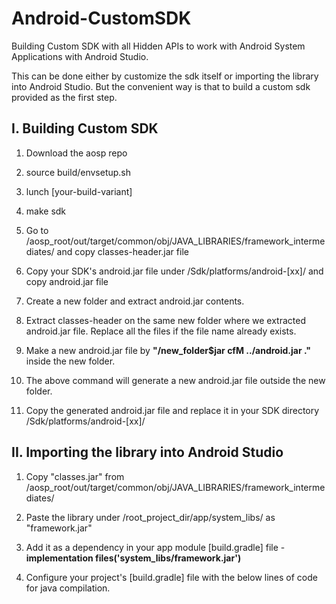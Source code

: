 # Android-CustomSDK

Building Custom SDK with all Hidden APIs to work with Android System Applications with Android Studio.

This can be done either by customize the sdk itself or importing the library into Android Studio. But the convenient way is that to build a custom sdk provided as the first step.

## I. Building Custom SDK

1) Download the aosp repo

2) source build/envsetup.sh

3) lunch [your-build-variant]
  
4) make sdk

5) Go to /aosp_root/out/target/common/obj/JAVA_LIBRARIES/framework_intermediates/ and copy classes-header.jar file

6) Copy your SDK's android.jar file under /Sdk/platforms/android-[xx]/ and copy android.jar file
  
7) Create a new folder and extract android.jar contents.

8) Extract classes-header on the same new folder where we extracted android.jar file. Replace all the files if the file name already exists.

9) Make a new android.jar file by <b>"/new_folder$jar cfM ../android.jar ."</b> inside the new folder.

10) The above command will generate a new android.jar file outside the new folder.

11) Copy the generated android.jar file and replace it in your SDK directory /Sdk/platforms/android-[xx]/

## II. Importing the library into Android Studio

1) Copy "classes.jar" from /aosp_root/out/target/common/obj/JAVA_LIBRARIES/framework_intermediates/

2) Paste the library under /root_project_dir/app/system_libs/ as "framework.jar"

3) Add it as a dependency in your app module [build.gradle] file - <b>implementation files('system_libs/framework.jar')</b>

4) Configure your project's [build.gradle] file with the below lines of code for java compilation.

